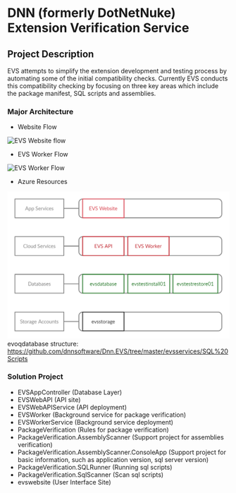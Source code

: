 # DNN (formerly DotNetNuke) Extension Verification Service

## Project Description
EVS attempts to simplify the extension development and testing process by automating some of the initial compatibility checks. Currently EVS conducts this compatibility checking by focusing on three key areas which include the package manifest, SQL scripts and assemblies.

### Major Architecture
* Website Flow

![EVS Website flow](website-flow.png)

* EVS Worker Flow

![EVS Worker Flow](service-flow.png)

* Azure Resources

![Azure Resources](resources.png)
evoqdatabase structure: https://github.com/dnnsoftware/Dnn.EVS/tree/master/evsservices/SQL%20Scripts

### Solution Project
* EVSAppController (Database Layer)
* EVSWebAPI (API site)
* EVSWebAPIService (API deployment)
* EVSWorker (Background service for package verification)
* EVSWorkerService (Background service deployment)
* PackageVerification (Rules for package verification)
* PackageVerification.AssemblyScanner (Support project for assemblies verification)
* PackageVerification.AssemblyScanner.ConsoleApp (Support project for basic information, such as application version, sql server version)
* PackageVerification.SQLRunner (Running sql scripts)
* PackageVerification.SqlScanner (Scan sql scripts)
* evswebsite (User Interface Site)
